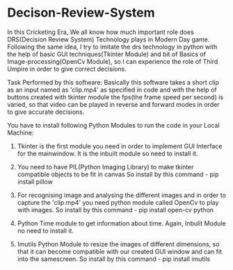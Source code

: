 # Decison-Review-System

In this Cricketing Era, We all know how much important role does DRS(Decision Review System) Technology plays in
Modern Day game.
Following the same idea, I try to imitate the drs technology in python with the help of 
basic GUI techniques(Tkinter Module) and bit of Basics of Image-processing(OpenCv Module), so 
I can experience the role of Third Umpire in order to give correct decisions.

Task Performed by this software:
Basically this software takes a short clip as an input named as 'clip.mp4' as specified in code
and with the help of buttons created with tkinter module the fps(the frame speed per second) is 
varied, so that video can be played in reverse and forward modes in order to give accurate decisions.

You have to install following Python Modules to run the code in your Local Machine:

1. Tkinter is the first module you need in order to implement GUI Interface for the mainwindow.
  It is the inbuilt module so need to install it.
  
2. You need to have PIL(Python Imaging Library) to make tkinter compatible objects to be fit in canvas
  So install by this command - 
  pip install pillow
  
3. For recognising image and analysing the different images and in order to capture the 'clip.mp4'
  you need python module called OpenCv to play with images.
  So install by this command -
  pip install open-cv python
  
4. Python Time module to get information about time.
  Again, Inbulit Module no need to install it.
  
5. Imutils Python Module to resize the images of different dimensions, so that 
  it can become compatible with our created GUI window and can fit into the samescreen.
  So install by this command - 
  pip install imutils
   
    
